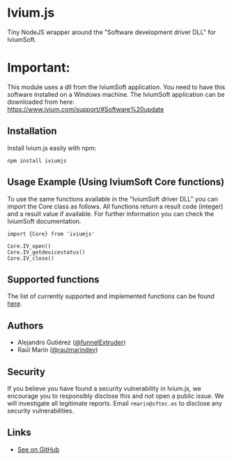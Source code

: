 # Ivium.js

Tiny NodeJS wrapper around the "Software development driver DLL" for IviumSoft.

# Important:

This module uses a dll from the IviumSoft application. You need to have this software installed on a Windows machine. The IviumSoft application can be downloaded from here: https://www.ivium.com/support/#Software%20update

## Installation

Install Ivium.js easily with npm:

```
npm install iviumjs
```

## Usage Example (Using IviumSoft Core functions)

To use the same functions available in the "IviumSoft driver DLL" you can import the Core class as follows. All functions return a result code (integer) and a result value if available. For further information you can check the IviumSoft documentation.

```
import {Core} from 'iviumjs'

Core.IV_open()
Core.IV_getdevicestatus()
Core.IV_close()
```

<!-- ## Usage Example (Using Ivium methods)

This is a wrapper around the Core functions that adds a few things:

- Exception management (you can find an example [here](https://github.com/SF-Tec/ivium/blob/main/docs/error_management.md)
- New functionalities

```
import {Ivium} from 'ivium'

Ivium.open_driver()
Ivium.get_device_status()
Ivium.close_driver()

``` -->

## Supported functions

The list of currently supported and implemented functions can be found [here](https://github.com/SF-Tec/ivium/blob/main/docs/method_list.md).

## Authors

- Alejandro Gutiérez ([@funnelExtruder](https://twitter.com/funnelExtruder))
- Raúl Marín ([@raulmarindev](https://twitter.com/raulmarindev))

## Security

If you believe you have found a security vulnerability in Ivium.js, we encourage you to responsibly disclose this and not open a public issue. We will investigate all legitimate reports. Email `rmarin@sftec.es` to disclose any security vulnerabilities.

## Links

- [See on GitHub](https://github.com/sf-tec/ivium)
<!-- - [See on PyPI](https://pypi.org/project/ivium) -->
